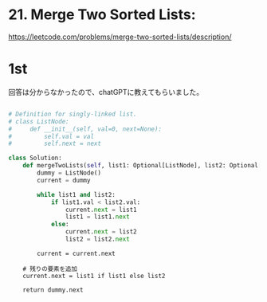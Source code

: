 
# 21. Merge Two Sorted Lists:
https://leetcode.com/problems/merge-two-sorted-lists/description/

# 1st
回答は分からなかったので、chatGPTに教えてもらいました。

```python

# Definition for singly-linked list.
# class ListNode:
#     def __init__(self, val=0, next=None):
#         self.val = val
#         self.next = next

class Solution:
    def mergeTwoLists(self, list1: Optional[ListNode], list2: Optional[ListNode]) -> Optional[ListNode]:
        dummy = ListNode()
        current = dummy

        while list1 and list2:
            if list1.val < list2.val:
                current.next = list1
                list1 = list1.next
            else:
                current.next = list2
                list2 = list2.next
```
            current = current.next

        # 残りの要素を追加
        current.next = list1 if list1 else list2

        return dummy.next
        
